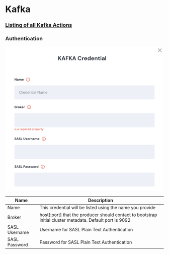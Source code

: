 # Kafka

### [Listing of all Kafka Actions](../../lists/action\_KAFKA.md)

### Authentication

![Information needed to onboard RAFKA connector](<../../.gitbook/assets/Screen Shot 2022-06-14 at 7.19.29 PM.png>)

| Name          | Description                                                                                               |
| ------------- | --------------------------------------------------------------------------------------------------------- |
| Name          | This credential will be listed using the name you provide                                                 |
| Broker        | host\[:port] that the producer should contact to bootstrap initial cluster metadata. Default port is 9092 |
| SASL Username | Username for SASL Plain Text Authentication                                                               |
| SASL Password | Password for SASL Plain Text Authentication                                                               |

